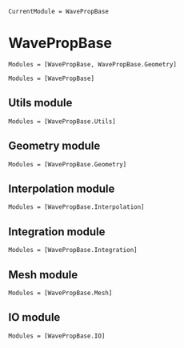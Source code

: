 ```@meta
CurrentModule = WavePropBase
```

# WavePropBase

```@index
Modules = [WavePropBase, WavePropBase.Geometry]
```

```@autodocs
Modules = [WavePropBase]
```

## Utils module

```@autodocs
Modules = [WavePropBase.Utils]
```

## Geometry module

```@autodocs
Modules = [WavePropBase.Geometry]
```

## Interpolation module

```@autodocs
Modules = [WavePropBase.Interpolation]
```

## Integration module

```@autodocs
Modules = [WavePropBase.Integration]
```

## Mesh module

```@autodocs
Modules = [WavePropBase.Mesh]
```

## IO module

```@autodocs
Modules = [WavePropBase.IO]
```
